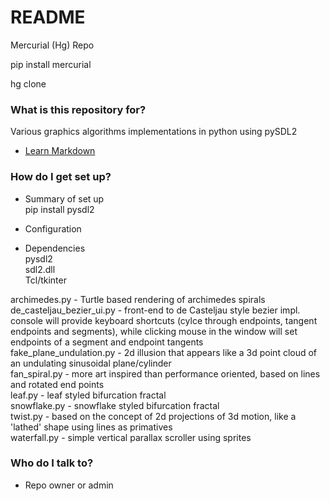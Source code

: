 # README #

Mercurial (Hg) Repo

pip install mercurial

hg clone <this projects repo url>  

### What is this repository for? ###

Various graphics algorithms implementations in python using pySDL2  


* [Learn Markdown](https://bitbucket.org/tutorials/markdowndemo)  


### How do I get set up? ###  


* Summary of set up  
pip install pysdl2  


* Configuration  
* Dependencies  
pysdl2  
sdl2.dll  
Tcl/tkinter  

archimedes.py - Turtle based rendering of archimedes spirals  
de_casteljau_bezier_ui.py - front-end to de Casteljau style bezier impl. console will provide keyboard shortcuts (cylce through endpoints, tangent endpoints and segments), while clicking mouse in the window will set endpoints of a segment and endpoint tangents  
fake_plane_undulation.py - 2d illusion that appears like a 3d point cloud of an undulating sinusoidal plane/cylinder  
fan_spiral.py - more art inspired than performance oriented, based on lines and rotated end points  
leaf.py - leaf styled bifurcation fractal  
snowflake.py - snowflake styled bifurcation fractal  
twist.py - based on the concept of 2d projections of 3d motion, like a 'lathed' shape using lines as primatives  
waterfall.py - simple vertical parallax scroller using sprites  

### Who do I talk to? ###

* Repo owner or admin  
